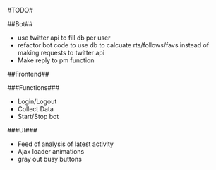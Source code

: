 #TODO#

##Bot##

* use twitter api to fill db per user
* refactor bot code to use db to calcuate rts/follows/favs instead of making requests to twitter api
* Make reply to pm function

##Frontend##

###Functions###

* Login/Logout
* Collect Data
* Start/Stop bot

###UI###

* Feed of analysis of latest activity
* Ajax loader animations
* gray out busy buttons

